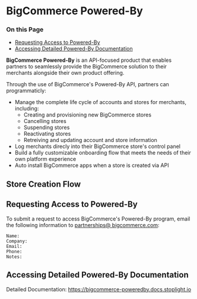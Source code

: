 # BigCommerce Powered-By

<div class="otp" id="no-index">

### On this Page
	
- [Requesting Access to Powered-By](#requesting-access-to-powered-by)
- [Accessing Detailed Powered-By Documentation](#accessing-detailed-powered-by-documentation)
  
</div>

**BigCommerce Powered-By** is an API-focused product that enables partners to seamlessly provide the BigCommerce solution to their merchants alongside their own product offering. 

Through the use of BigCommerce's Powered-By API, partners can programmaticly:
* Manage the complete life cycle of accounts and stores for merchants, including: 
	* Creating and provisioning new BigCommerce stores
	* Cancelling stores
	* Suspending stores
	* Reactivating stores
	* Retreiving and updating account and store information
* Log merchants direcly into their BigCommerce store's control panel
* Build a fully customizable onboarding flow that meets the needs of their own platform experience
* Auto install BigCommerce apps when a store is created via API

## Store Creation Flow


## Requesting Access to Powered-By

To submit a request to access BigCommerce's Powered-By program, email the following information to <a href="mailto:partnerships%40bigcommerce.com?body=Name%3A%0D%0ACompany%3A%0D%0AEmail%3A%0D%0APhone%3A%0D%0ANotes&subject=Powered-By%20Request%20Submission">partnerships&#x40;&#xA;bigcommerce.com</a>:

```
Name:
Company:
Email:
Phone:
Notes:
```


## Accessing Detailed Powered-By Documentation


Detailed Documentation: https://bigcommerce-poweredby.docs.stoplight.io

